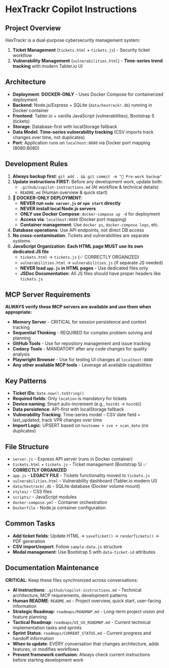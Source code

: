 # HexTrackr Copilot Instructions

## Project Overview
HexTrackr is a dual-purpose cybersecurity management system:
1. **Ticket Management** (`tickets.html` + `tickets.js`) - Security ticket workflow 
2. **Vulnerability Management** (`vulnerabilities.html`) - **Time-series trend tracking** with modern Tabler.io UI

## Architecture
- **Deployment**: **DOCKER-ONLY** - Uses Docker Compose for containerized deployment
- **Backend**: Node.js/Express + SQLite (`data/hextrackr.db`) running in Docker container
- **Frontend**: Tabler.io + vanilla JavaScript (vulnerabilities), Bootstrap 5 (tickets)
- **Storage**: Database-first with localStorage fallback
- **Data Model**: **Time-series vulnerability tracking** (CSV imports track changes over time, not duplicates)
- **Port**: Application runs on `localhost:8080` via Docker port mapping (8080:8080)

## Development Rules
1. **Always backup first**: `git add . && git commit -m "🔄 Pre-work backup"`
2. **Update instructions FIRST**: Before any development work, update both:
   - `.github/copilot-instructions.md` (AI workflow & technical details)
   - `README.md` (Human overview & quick start)
3. **🐳 DOCKER-ONLY DEPLOYMENT**: 
   - **NEVER run `node server.js` or `npm start` directly**
   - **NEVER install local Node.js servers**
   - **ONLY use Docker Compose**: `docker-compose up -d` for deployment
   - **Access via**: `localhost:8080` (Docker port mapping)
   - **Container management**: Use `docker ps`, `docker-compose logs`, etc.
4. **Database operations**: Use API endpoints, not direct DB access
5. **No cross-contamination**: Tickets and vulnerabilities are separate systems
6. **JavaScript Organization**: **Each HTML page MUST use its own dedicated JS file**
   - `tickets.html` → `tickets.js` (✅ CORRECTLY ORGANIZED)
   - `vulnerabilities.html` → `vulnerabilities.js` (if separate JS needed)
   - **NEVER load `app.js` in HTML pages** - Use dedicated files only
   - **JSDoc Documentation**: All JS files should have proper headers like `tickets.js`

## MCP Server Requirements
**ALWAYS verify these MCP servers are available and use them when appropriate:**
- **Memory Server** - CRITICAL for session persistence and context tracking
- **Sequential Thinking** - REQUIRED for complex problem solving and planning
- **GitHub Tools** - Use for repository management and issue tracking
- **Codacy Tools** - MANDATORY after any code changes for quality analysis
- **Playwright Browser** - Use for testing UI changes at `localhost:8080`
- **Any other available MCP tools** - Leverage all available capabilities

## Key Patterns
- **Ticket IDs**: `Date.now().toString()`
- **Required fields**: Only `location` is mandatory for tickets
- **Device naming**: Smart auto-increment (e.g., `host01` → `host02`)
- **Data persistence**: API-first with localStorage fallback
- **Vulnerability Tracking**: Time-series model - CSV date field = last_updated, track VPR changes over time
- **Import Logic**: UPSERT based on `hostname + cve + scan_date` (no duplicates)

## File Structure
- `server.js` - Express API server (runs in Docker container)
- `tickets.html` + `tickets.js` - Ticket management (Bootstrap 5) ✅ **CORRECTLY ORGANIZED**
- `app.js` - **LEGACY FILE** - Tickets functionality moved to `tickets.js`
- `vulnerabilities.html` - Vulnerability dashboard (Tabler.io modern UI)
- `data/hextrackr.db` - SQLite database (Docker volume mount)
- `styles/` - CSS files
- `scripts/` - JavaScript modules
- `docker-compose.yml` - Container orchestration
- `Dockerfile` - Node.js container configuration

## Common Tasks
- **Add ticket fields**: Update HTML → `saveTicket()` → `renderTickets()` → PDF generation
- **CSV import/export**: Follow `sample-data.js` structure
- **Modal management**: Use Bootstrap 5 with `data-ticket-id` attributes

## Documentation Maintenance
**CRITICAL**: Keep these files synchronized across conversations:
- **AI Instructions**: `.github/copilot-instructions.md` - Technical architecture, MCP requirements, development patterns
- **Human README**: `README.md` - Project overview, quick start, user-facing information  
- **Strategic Roadmap**: `roadmaps/ROADMAP.md` - Long-term project vision and feature planning
- **Tactical Roadmap**: `roadmaps/UI_UX_ROADMAP.md` - Current technical implementation tasks and sprints
- **Sprint Status**: `roadmaps/CURRENT_STATUS.md` - Current progress and handoff information
- **When to update**: EVERY conversation that changes architecture, adds features, or modifies workflows
- **Prevent framework confusion**: Always check current instructions before starting development work
